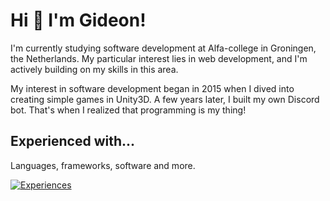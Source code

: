 # Hi 👋 I'm Gideon!
I'm currently studying software development at Alfa-college in Groningen, the Netherlands. My particular interest lies in web development, and I'm actively building on my skills in this area.

My interest in software development began in 2015 when I dived into creating simple games in Unity3D. A few years later, I built my own Discord bot. That's when I realized that programming is my thing!

## Experienced with...
Languages, frameworks, software and more.

[![Experiences](https://skillicons.dev/icons?i=php,mysql,js,css,bootstrap,html,cs,unity,cpp,cmake,nextjs,wordpress,arduino&perline=5)](https://gideontigelaar.com)
